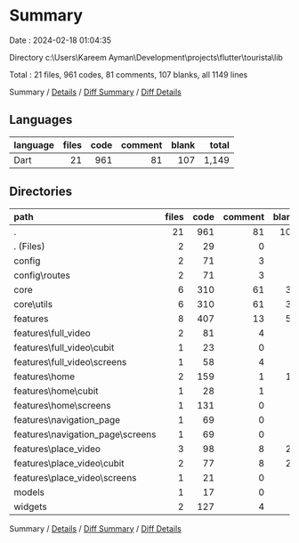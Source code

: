 # Summary

Date : 2024-02-18 01:04:35

Directory c:\\Users\\Kareem Ayman\\Development\\projects\\flutter\\tourista\\lib

Total : 21 files,  961 codes, 81 comments, 107 blanks, all 1149 lines

Summary / [Details](details.md) / [Diff Summary](diff.md) / [Diff Details](diff-details.md)

## Languages
| language | files | code | comment | blank | total |
| :--- | ---: | ---: | ---: | ---: | ---: |
| Dart | 21 | 961 | 81 | 107 | 1,149 |

## Directories
| path | files | code | comment | blank | total |
| :--- | ---: | ---: | ---: | ---: | ---: |
| . | 21 | 961 | 81 | 107 | 1,149 |
| . (Files) | 2 | 29 | 0 | 5 | 34 |
| config | 2 | 71 | 3 | 6 | 80 |
| config\\routes | 2 | 71 | 3 | 6 | 80 |
| core | 6 | 310 | 61 | 33 | 404 |
| core\\utils | 6 | 310 | 61 | 33 | 404 |
| features | 8 | 407 | 13 | 53 | 473 |
| features\\full_video | 2 | 81 | 4 | 9 | 94 |
| features\\full_video\\cubit | 1 | 23 | 0 | 5 | 28 |
| features\\full_video\\screens | 1 | 58 | 4 | 4 | 66 |
| features\\home | 2 | 159 | 1 | 11 | 171 |
| features\\home\\cubit | 1 | 28 | 1 | 8 | 37 |
| features\\home\\screens | 1 | 131 | 0 | 3 | 134 |
| features\\navigation_page | 1 | 69 | 0 | 4 | 73 |
| features\\navigation_page\\screens | 1 | 69 | 0 | 4 | 73 |
| features\\place_video | 3 | 98 | 8 | 29 | 135 |
| features\\place_video\\cubit | 2 | 77 | 8 | 24 | 109 |
| features\\place_video\\screens | 1 | 21 | 0 | 5 | 26 |
| models | 1 | 17 | 0 | 2 | 19 |
| widgets | 2 | 127 | 4 | 8 | 139 |

Summary / [Details](details.md) / [Diff Summary](diff.md) / [Diff Details](diff-details.md)